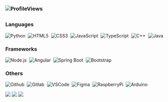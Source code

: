 
### ![ProfileViews](https://komarev.com/ghpvc/?username=Barto670)
##
### Languages
![Python](https://img.shields.io/badge/-Python-181717?logo=python) ‎
![HTML5](https://img.shields.io/badge/-HTML5-181717?logo=html5) ‎
![CSS3](https://img.shields.io/badge/-CSS3-181717?logo=css3&logoColor=blue) ‎
![JavaScript](https://img.shields.io/badge/-JavaScript-181717?logo=javascript) ‎
![TypeScript](https://img.shields.io/badge/-TypeScript-181717?logo=typescript) ‎
![C++](https://img.shields.io/badge/-C++-181717?logo=cplusplus&logoColor=669bd1) ‎
![Java](https://img.shields.io/badge/-Java-181717?logo=openjdk&logoColor=547c99) ‎
### Frameworks
![Node.js](https://img.shields.io/badge/-Node.js-181717?logo=node.js) ‎
![Angular](https://img.shields.io/badge/-Angular-181717?logo=angular&logoColor=dd1b16) ‎
![Spring Boot](https://img.shields.io/badge/-Spring_Boot-181717?logo=springboot) ‎
![Bootstrap](https://img.shields.io/badge/-Bootstrap-181717?logo=bootstrap) ‎
### Others
![Github](https://img.shields.io/badge/-Github-181717?logo=github) ‎
![Gitlab](https://img.shields.io/badge/-Gitlab-181717?logo=gitlab) ‎
![VSCode](https://img.shields.io/badge/-Visual_Studio_Code-181717?logo=visualstudiocode&logoColor=blue) ‎
![Figma](https://img.shields.io/badge/-Figma-181717?logo=figma) ‎
![RaspberryPi](https://img.shields.io/badge/-Raspberry_Pi-181717?logo=raspberrypi&logoColor=cd2355) ‎
![Arduino](https://img.shields.io/badge/-Arduino-181717?logo=arduino&logoColor=009297) ‎

![](https://github-profile-summary-cards.vercel.app/api/cards/profile-details?username=Barto670&theme=dark)
![](https://github-profile-summary-cards.vercel.app/api/cards/repos-per-language?username=Barto670&theme=dark)
![](https://github-profile-summary-cards.vercel.app/api/cards/stats?username=Barto670&theme=dark)
